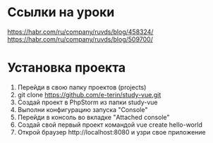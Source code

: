# Ссылки на уроки
https://habr.com/ru/company/ruvds/blog/458324/
https://habr.com/ru/company/ruvds/blog/509700/

# Установка проекта
1. Перейди в свою папку проектов (projects)
2. git clone https://github.com/e-terin/study-vue.git
3. Создай проект в PhpStorm из папки study-vue
4. Выполни конфигурацию запуска "Console"
5. Перейди в консоль во вкладке "Attached console"
6. Создай свой первый проект командой vue create hello-world
7. Открой браузер http://localhost:8080 и узри свое приложение